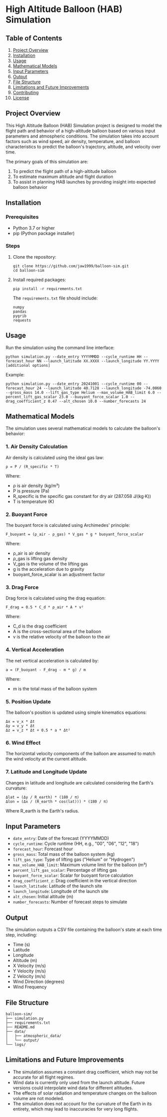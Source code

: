 # High Altitude Balloon (HAB) Simulation

## Table of Contents
1. [Project Overview](#project-overview)
2. [Installation](#installation)
3. [Usage](#usage)
4. [Mathematical Models](#mathematical-models)
5. [Input Parameters](#input-parameters)
6. [Output](#output)
7. [File Structure](#file-structure)
8. [Limitations and Future Improvements](#limitations-and-future-improvements)
9. [Contributing](#contributing)
10. [License](#license)

## Project Overview

This High Altitude Balloon (HAB) Simulation project is designed to model the flight path and behavior of a high-altitude balloon based on various input parameters and atmospheric conditions. The simulation takes into account factors such as wind speed, air density, temperature, and balloon characteristics to predict the balloon's trajectory, altitude, and velocity over time.

The primary goals of this simulation are:
1. To predict the flight path of a high-altitude balloon
2. To estimate maximum altitude and flight duration
3. To assist in planning HAB launches by providing insight into expected balloon behavior

## Installation

### Prerequisites
- Python 3.7 or higher
- pip (Python package installer)

### Steps
1. Clone the repository:
   ```
   git clone https://github.com/jaw1999/balloon-sim.git
   cd balloon-sim
   ```

2. Install required packages:
   ```
   pip install -r requirements.txt
   ```

   The `requirements.txt` file should include:
   ```
   numpy
   pandas
   pygrib
   requests
   ```

## Usage

Run the simulation using the command line interface:

```
python simulation.py --date_entry YYYYMMDD --cycle_runtime HH --forecast_hour NN --launch_latitude XX.XXXX --launch_longitude YY.YYYY [additional options]
```

Example:
```
python simulation.py --date_entry 20241001 --cycle_runtime 00 --forecast_hour 24 --launch_latitude 40.7128 --launch_longitude -74.0060 --gross_mass 14.0 --lift_gas_type Helium --max_volume_HAB_limit 6.0 --percent_lift_gas_scalar 23.0 --buoyant_force_scalar 1.0 --drag_coefficient_z 0.47 --alt_chosen 10.0 --number_forecasts 24
```

## Mathematical Models

The simulation uses several mathematical models to calculate the balloon's behavior:

### 1. Air Density Calculation
Air density is calculated using the ideal gas law:
```
ρ = P / (R_specific * T)
```
Where:
- ρ is air density (kg/m³)
- P is pressure (Pa)
- R_specific is the specific gas constant for dry air (287.058 J/(kg·K))
- T is temperature (K)

### 2. Buoyant Force
The buoyant force is calculated using Archimedes' principle:
```
F_buoyant = (ρ_air - ρ_gas) * V_gas * g * buoyant_force_scalar
```
Where:
- ρ_air is air density
- ρ_gas is lifting gas density
- V_gas is the volume of the lifting gas
- g is the acceleration due to gravity
- buoyant_force_scalar is an adjustment factor

### 3. Drag Force
Drag force is calculated using the drag equation:
```
F_drag = 0.5 * C_d * ρ_air * A * v²
```
Where:
- C_d is the drag coefficient
- A is the cross-sectional area of the balloon
- v is the relative velocity of the balloon to the air

### 4. Vertical Acceleration
The net vertical acceleration is calculated by:
```
a = (F_buoyant - F_drag - m * g) / m
```
Where:
- m is the total mass of the balloon system

### 5. Position Update
The balloon's position is updated using simple kinematics equations:
```
Δx = v_x * Δt
Δy = v_y * Δt
Δz = v_z * Δt + 0.5 * a * Δt²
```

### 6. Wind Effect
The horizontal velocity components of the balloon are assumed to match the wind velocity at the current altitude.

### 7. Latitude and Longitude Update
Changes in latitude and longitude are calculated considering the Earth's curvature:
```
Δlat = (Δy / R_earth) * (180 / π)
Δlon = (Δx / (R_earth * cos(lat))) * (180 / π)
```
Where R_earth is the Earth's radius.

## Input Parameters

- `date_entry`: Date of the forecast (YYYYMMDD)
- `cycle_runtime`: Cycle runtime (HH, e.g., "00", "06", "12", "18")
- `forecast_hour`: Forecast hour
- `gross_mass`: Total mass of the balloon system (kg)
- `lift_gas_type`: Type of lifting gas ("Helium" or "Hydrogen")
- `max_volume_HAB_limit`: Maximum volume limit for the balloon (m³)
- `percent_lift_gas_scalar`: Percentage of lifting gas
- `buoyant_force_scalar`: Scalar for buoyant force calculation
- `drag_coefficient_z`: Drag coefficient in the vertical direction
- `launch_latitude`: Latitude of the launch site
- `launch_longitude`: Longitude of the launch site
- `alt_chosen`: Initial altitude (m)
- `number_forecasts`: Number of forecast steps to simulate

## Output

The simulation outputs a CSV file containing the balloon's state at each time step, including:

- Time (s)
- Latitude
- Longitude
- Altitude (m)
- X Velocity (m/s)
- Y Velocity (m/s)
- Z Velocity (m/s)
- Wind Direction (degrees)
- Wind Frequency

## File Structure

```
balloon-sim/
├── simulation.py
├── requirements.txt
├── README.md
├── data/
│   ├── atmospheric_data/
│   └── output/
└── logs/
```

## Limitations and Future Improvements

- The simulation assumes a constant drag coefficient, which may not be accurate for all flight regimes.
- Wind data is currently only used from the launch altitude. Future versions could interpolate wind data for different altitudes.
- The effects of solar radiation and temperature changes on the balloon volume are not modeled.
- The simulation does not account for the curvature of the Earth in its entirety, which may lead to inaccuracies for very long flights.

